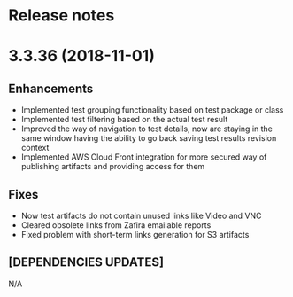 # Release notes

3.3.36 (2018-11-01)
==================

## Enhancements

* Implemented test grouping functionality based on test package or class
* Implemented test filtering based on the actual test result
* Improved the way of navigation to test details, now are staying in the same window having the ability to go back saving test results revision context
* Implemented AWS Cloud Front integration for more secured way of publishing artifacts and providing access for them

## Fixes
* Now test artifacts do not contain unused links like Video and VNC
* Cleared obsolete links from Zafira emailable reports 
* Fixed problem with short-term links generation for S3 artifacts

## [DEPENDENCIES UPDATES]
N/A
